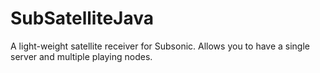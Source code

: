 # SubSatelliteJava
A light-weight satellite receiver for Subsonic. Allows you to have a single server and multiple playing nodes.
